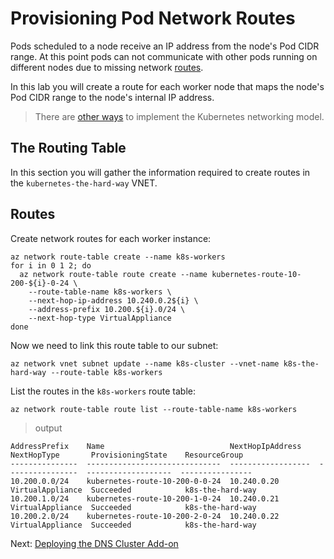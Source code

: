 # Provisioning Pod Network Routes

Pods scheduled to a node receive an IP address from the node's Pod CIDR range. At this point pods can not communicate with other pods running on different nodes due to missing network [routes](https://docs.microsoft.com/en-us/azure/virtual-network/virtual-networks-udr-overview#user-defined).

In this lab you will create a route for each worker node that maps the node's Pod CIDR range to the node's internal IP address.

> There are [other ways](https://kubernetes.io/docs/concepts/cluster-administration/networking/#how-to-achieve-this) to implement the Kubernetes networking model.

## The Routing Table

In this section you will gather the information required to create routes in the `kubernetes-the-hard-way` VNET.


## Routes

Create network routes for each worker instance:

```
az network route-table create --name k8s-workers
for i in 0 1 2; do
  az network route-table route create --name kubernetes-route-10-200-${i}-0-24 \
    --route-table-name k8s-workers \
    --next-hop-ip-address 10.240.0.2${i} \
    --address-prefix 10.200.${i}.0/24 \
    --next-hop-type VirtualAppliance
done		
```

Now we need to link this route table to our subnet:

```
az network vnet subnet update --name k8s-cluster --vnet-name k8s-the-hard-way --route-table k8s-workers
```


List the routes in the `k8s-workers` route table:

```
az network route-table route list --route-table-name k8s-workers
```

> output

```
AddressPrefix    Name                            NextHopIpAddress    NextHopType       ProvisioningState    ResourceGroup
---------------  ------------------------------  ------------------  ----------------  -------------------  ----------------
10.200.0.0/24    kubernetes-route-10-200-0-0-24  10.240.0.20         VirtualAppliance  Succeeded            k8s-the-hard-way
10.200.1.0/24    kubernetes-route-10-200-1-0-24  10.240.0.21         VirtualAppliance  Succeeded            k8s-the-hard-way
10.200.2.0/24    kubernetes-route-10-200-2-0-24  10.240.0.22         VirtualAppliance  Succeeded            k8s-the-hard-way
```

Next: [Deploying the DNS Cluster Add-on](12-dns-addon.md)
